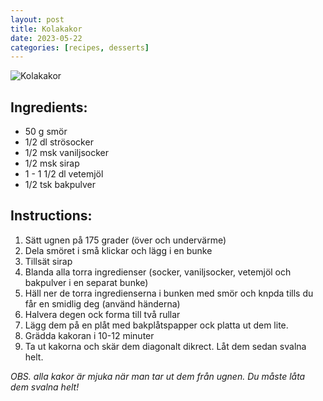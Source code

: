 ```yaml
---
layout: post
title: Kolakakor
date: 2023-05-22
categories: [recipes, desserts]
---
```


![Kolakakor](/what-to-eat/images/kolakakor.jpg)

## Ingredients:
- 50 g smör
- 1/2 dl strösocker
- 1/2 msk vaniljsocker
- 1/2 msk sirap
- 1 - 1 1/2 dl vetemjöl
- 1/2 tsk bakpulver

## Instructions:
1. Sätt ugnen på 175 grader (över och undervärme)
2. Dela smöret i små klickar och lägg i en bunke
3. Tillsät sirap
4. Blanda alla torra ingredienser (socker, vaniljsocker, vetemjöl och bakpulver i en separat bunke)
5. Häll ner de torra ingredienserna i bunken med smör och knpda tills du får en smidlig deg (använd händerna)
6. Halvera degen ock forma till två rullar
7. Lägg dem på en plåt med bakplåtspapper ock platta ut dem lite.
8. Grädda kakoran i 10-12 minuter
9. Ta ut kakorna och skär dem diagonalt dikrect. Låt dem sedan svalna helt.

_OBS. alla kakor är mjuka när man tar ut dem från ugnen. Du måste låta dem svalna helt!_
